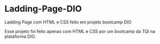 # Ladding-Page-DIO
Ladding Page com HTML e CSS feito em projeto bootcamp DIO


<p>Esse projeto foi feito apenas com HTML e CSS por um bootcamp da TQI na plataforma DIO.</p>
